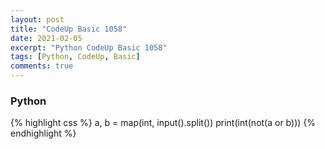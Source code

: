 ```yaml
---
layout: post
title: "CodeUp Basic 1058"
date: 2021-02-05
excerpt: "Python CodeUp Basic 1058"
tags: [Python, CodeUp, Basic]
comments: true
---
```


### Python
{% highlight css %}
a, b = map(int, input().split())
print(int(not(a or b)))
{% endhighlight %}